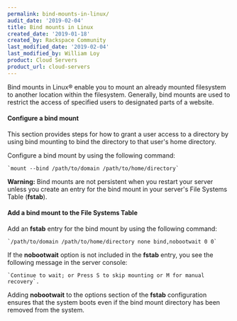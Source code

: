 ```yaml
---
permalink: bind-mounts-in-linux/
audit_date: '2019-02-04'
title: Bind mounts in Linux
created_date: '2019-01-18'
created_by: Rackspace Community
last_modified_date: '2019-02-04'
last_modified_by: William Loy
product: Cloud Servers
product_url: cloud-servers
---
```


Bind mounts in Linux&reg; enable you to mount an already mounted filesystem to another location within the filesystem. Generally, bind mounts are used to restrict the access of specified users to designated parts of a website. 

#### Configure a bind mount

This section provides steps for how to grant a user access to a directory by using bind mounting to bind the directory to that user's home directory. 

Configure a bind mount by using the following command:

    `mount --bind /path/to/domain /path/to/home/directory`

**Warning:** Bind mounts are not persistent when you restart your server unless you create an entry for the bind mount in your server's File Systems Table (**fstab**).

#### Add a bind mount to the File Systems Table

Add an **fstab** entry for the bind mount by using the following command:

    `/path/to/domain /path/to/home/directory none bind,nobootwait 0 0`

If the **nobootwait** option is not included in the **fstab** entry, you see the following message in the server console:

    `Continue to wait; or Press S to skip mounting or M for manual recovery`. 
    
Adding **nobootwait** to the options section of the **fstab** configuration ensures that the system boots even if the bind mount directory has been removed from the system. 





